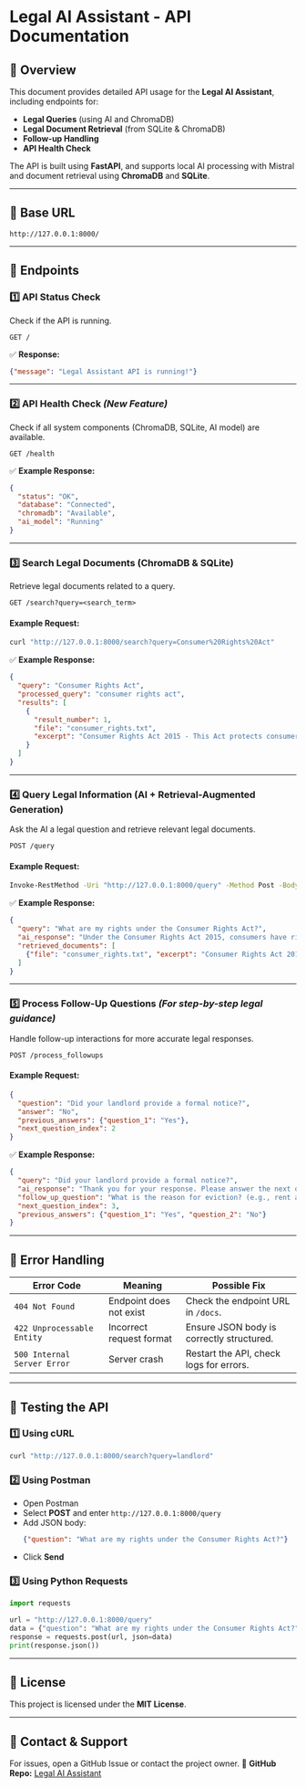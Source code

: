# Legal AI Assistant - API Documentation

## 📌 Overview
This document provides detailed API usage for the **Legal AI Assistant**, including endpoints for:
- **Legal Queries** (using AI and ChromaDB)
- **Legal Document Retrieval** (from SQLite & ChromaDB)
- **Follow-up Handling**
- **API Health Check**

The API is built using **FastAPI**, and supports local AI processing with Mistral and document retrieval using **ChromaDB** and **SQLite**.

---

## 🚀 Base URL
```
http://127.0.0.1:8000/
```

---

## 📌 Endpoints

### **1️⃣ API Status Check**
Check if the API is running.
```http
GET /
```
✅ **Response:**
```json
{"message": "Legal Assistant API is running!"}
```

---

### **2️⃣ API Health Check** *(New Feature)*
Check if all system components (ChromaDB, SQLite, AI model) are available.
```http
GET /health
```
✅ **Example Response:**
```json
{
  "status": "OK",
  "database": "Connected",
  "chromadb": "Available",
  "ai_model": "Running"
}
```

---

### **3️⃣ Search Legal Documents (ChromaDB & SQLite)**
Retrieve legal documents related to a query.
```http
GET /search?query=<search_term>
```
#### **Example Request:**
```sh
curl "http://127.0.0.1:8000/search?query=Consumer%20Rights%20Act"
```
✅ **Example Response:**
```json
{
  "query": "Consumer Rights Act",
  "processed_query": "consumer rights act",
  "results": [
    {
      "result_number": 1,
      "file": "consumer_rights.txt",
      "excerpt": "Consumer Rights Act 2015 - This Act protects consumers..."
    }
  ]
}
```

---

### **4️⃣ Query Legal Information (AI + Retrieval-Augmented Generation)**
Ask the AI a legal question and retrieve relevant legal documents.
```http
POST /query
```
#### **Example Request:**
```sh
Invoke-RestMethod -Uri "http://127.0.0.1:8000/query" -Method Post -Body '{"question": "What are my rights under the Consumer Rights Act?"}' -ContentType "application/json"
```
✅ **Example Response:**
```json
{
  "query": "What are my rights under the Consumer Rights Act?",
  "ai_response": "Under the Consumer Rights Act 2015, consumers have rights regarding faulty goods...",
  "retrieved_documents": [
    {"file": "consumer_rights.txt", "excerpt": "Consumer Rights Act 2015 - This Act protects consumers..."}
  ]
}
```

---

### **5️⃣ Process Follow-Up Questions** *(For step-by-step legal guidance)*
Handle follow-up interactions for more accurate legal responses.
```http
POST /process_followups
```
#### **Example Request:**
```json
{
  "question": "Did your landlord provide a formal notice?",
  "answer": "No",
  "previous_answers": {"question_1": "Yes"},
  "next_question_index": 2
}
```
✅ **Example Response:**
```json
{
  "query": "Did your landlord provide a formal notice?",
  "ai_response": "Thank you for your response. Please answer the next question:",
  "follow_up_question": "What is the reason for eviction? (e.g., rent arrears, breach of contract, landlord selling)",
  "next_question_index": 3,
  "previous_answers": {"question_1": "Yes", "question_2": "No"}
}
```

---

## 📌 Error Handling
| Error Code | Meaning | Possible Fix |
|------------|---------|--------------|
| `404 Not Found` | Endpoint does not exist | Check the endpoint URL in `/docs`. |
| `422 Unprocessable Entity` | Incorrect request format | Ensure JSON body is correctly structured. |
| `500 Internal Server Error` | Server crash | Restart the API, check logs for errors. |

---

## 📌 Testing the API
### **1️⃣ Using cURL**
```sh
curl "http://127.0.0.1:8000/search?query=landlord"
```

### **2️⃣ Using Postman**
- Open Postman
- Select **POST** and enter `http://127.0.0.1:8000/query`
- Add JSON body:
  ```json
  {"question": "What are my rights under the Consumer Rights Act?"}
  ```
- Click **Send**

### **3️⃣ Using Python Requests**
```python
import requests

url = "http://127.0.0.1:8000/query"
data = {"question": "What are my rights under the Consumer Rights Act?"}
response = requests.post(url, json=data)
print(response.json())
```

---

## 📜 License
This project is licensed under the **MIT License**.

---

## 📧 Contact & Support
For issues, open a GitHub Issue or contact the project owner.
📌 **GitHub Repo:** [Legal AI Assistant](https://github.com/Algerithmic-antics/legal-ai-assistant)

